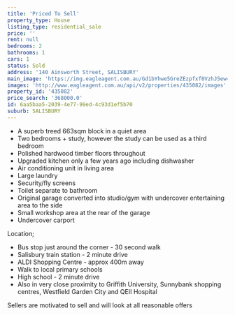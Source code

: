```yaml
---
title: 'Priced To Sell'
property_type: House
listing_type: residential_sale
price: ''
rent: null
bedrooms: 2
bathrooms: 1
cars: 1
status: Sold
address: '140 Ainsworth Street, SALISBURY'
main_image: 'https://img.eagleagent.com.au/Gd1bYhwe5GreZEzpfxf0VzhJ5ew=/1280x854/smart/https://s3-us-west-2.amazonaws.com/eagleagent-orig/images/6820308/108875086-image-M.jpg'
images: 'http://www.eagleagent.com.au/api/v2/properties/435082/images'
property_id: '435082'
price_search: '368000.0'
id: 6aa5baa5-2039-4e77-99ed-4c93d1ef5b70
suburb: SALISBURY
---
```

*  A superb treed 663sqm block in a quiet area
*  Two bedrooms + study, however the study can be used as a third bedroom
*  Polished hardwood timber floors throughout
*  Upgraded kitchen only a few years ago including dishwasher
*  Air conditioning unit in living area
*  Large laundry
*  Security/fly screens
*  Toilet separate to bathroom
*  Original garage converted into studio/gym with undercover entertaining area to the side
*  Small workshop area at the rear of the garage
*  Undercover carport

Location;
* Bus stop just around the corner - 30 second walk
* Salisbury train station - 2 minute drive
* ALDI Shopping Centre - approx 400m away
* Walk to local primary schools
* High school - 2 minute drive
* Also in very close proximity to Griffith University, Sunnybank shopping centres, Westfield Garden City and QEII Hospital

Sellers are motivated to sell and will look at all reasonable offers